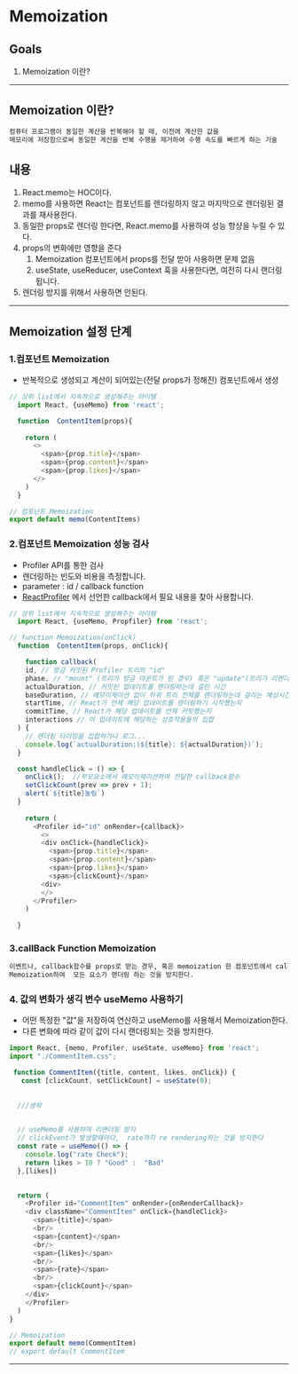 # Memoization

## Goals
1. Memoization 이란?

---

## **Memoization 이란?**

```txt
컴퓨터 프로그램이 동일한 계산을 반복해야 할 때, 이전에 계산한 값을
메모리에 저장함으로써 동일한 계산을 반복 수행을 제거하여 수행 속도를 빠르게 하는 기술
```


## 내용

1. React.memo는 HOC이다. 
2. memo를 사용하면 React는 컴포넌트를 렌더링하지 않고 마지막으로 렌더링된 결과를 재사용한다.
3. 동일한 props로 렌더링 한다면, React.memo를 사용하여 성능 향샹을 누릴 수 있다.
4. props의 변화에만 영향을 준다
   1. Memoization 컴포넌트에서 props를 전달 받아 사용하면 문제 없음 
   2. useState, useReducer, useContext 훅을 사용한다면, 여전히 다시 랜더링 됩니다.
5. 렌더링 방지를 위해서 사용하면 안된다.


---

## Memoization 설정 단계 

### 1.컴포넌트 Memoization 

- 반복적으로 생성되고 계산이 되어있는(전달 props가 정해진) 컴포넌트에서 생성
```js
// 상위 list에서 지속적으로 생성해주는 아이템
  import React, {useMemo} from 'react';

  function  ContentItem(props){
    
    return (
      <>
        <span>{prop.title}</span>
        <span>{prop.content}</span>
        <span>{prop.likes}</span>
      </>
    )
  }

// 컴포넌트 Memoization
export default memo(ContentItems)
```


### 2.컴포넌트 Memoization 성능 검사
- Profiler API를 통한 검사
- 렌더링하는 빈도와 비용을 측정합니다.
-  parameter : id / callback function
-  [ReactProfiler]("https://ko.reactjs.org/docs/profiler.html#gatsby-focus-wrapper") 에서 선언한 callback에서 필요 내용을 찾아 사용합니다.
```js
// 상위 list에서 지속적으로 생성해주는 아이템
  import React, {useMemo, Propfiler} from 'react';

// function Memoization(onClick)
  function  ContentItem(props, onClick){

    function callback(
    id, // 방금 커밋된 Profiler 트리의 "id"
    phase, // "mount" (트리가 방금 마운트가 된 경우) 혹은 "update"(트리가 리렌더링된 경우)
    actualDuration, // 커밋된 업데이트를 렌더링하는데 걸린 시간
    baseDuration, // 메모이제이션 없이 하위 트리 전체를 렌더링하는데 걸리는 예상시간 
    startTime, // React가 언제 해당 업데이트를 렌더링하기 시작했는지
    commitTime, // React가 해당 업데이트를 언제 커밋했는지
    interactions // 이 업데이트에 해당하는 상호작용들의 집합
  ) {
    // 렌더링 타이밍을 집합하거나 로그...
    console.log(`actualDuration:(${title}: ${actualDuration})`);
  }

  const handleClick = () => {
    onClick();  //부모요소에서 메모이제이션하여 전달한 callback함수
    setClickCount(prev => prev + 1);
    alert(`${title}눌림`)
  }
    
    return (
      <Profiler id="id" onRender={callback}> 
        <>
        <div onClick={handleClick}>
          <span>{prop.title}</span>
          <span>{prop.content}</span>
          <span>{prop.likes}</span>
          <span>{clickCount}</span>
        <div>
        </>
      </Profiler> 
    )
    
  }
```

### 3.callBack Function Memoization
```txt
이벤트나, callback함수를 props로 받는 경우, 혹은 memoization 한 컴포넌트에서 callback 함수가 생겨 상태가 변경되면, memoization이 진행되지 않는다 함수자체를 
Memoization하여  모든 요소가 랜더링 하는 것을 방지한다.
```

### 4. 값의 변화가 생긱 변수 useMemo 사용하기 
- 어떤 특정한 "값"을 저장하여 연산하고 useMemo를 사용해서 Memoization한다. 
- 다른 변화에 따라 같이 값이 다시 랜더링되는 것을 방지한다. 


```js 
import React, {memo, Profiler, useState, useMemo} from 'react';
import "./CommentItem.css";

 function CommentItem({title, content, likes, onClick}) {
   const [clickCount, setClickCount] = useState(0);
  
  
  ///생략
 

  // useMemo를 사용하여 리랜더링 방지
  // clickEvent가 발생할때마다,  rate까지 re rendering하는 것을 방지한다 
  const rate = useMemo(() => {
    console.log("rate Check");
    return likes > 10 ? "Good" :  "Bad"
  },[likes])
  

  return (
    <Profiler id="CommentItem" onRender={onRenderCallback}>
    <div className="CommentItem" onClick={handleClick}>
      <span>{title}</span>
      <br/>
      <span>{content}</span>
      <br/>
      <span>{likes}</span>
      <br/>
      <span>{rate}</span>
      <br/>
      <span>{clickCount}</span>
    </div>
    </Profiler>
  )
}

// Memoization
export default memo(CommentItem)
// export default CommentItem
```

---